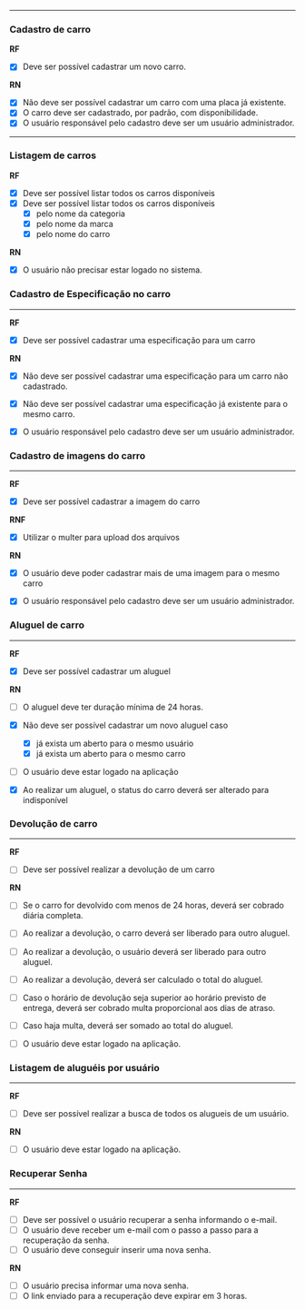 
---
### Cadastro de carro

**RF**
- [x] Deve ser possível cadastrar um novo carro.


**RN**
- [x] Não deve ser possível cadastrar um carro com uma placa já existente.
- [x] O carro deve ser cadastrado, por padrão, com disponibilidade.
- [x] O usuário responsável pelo cadastro deve ser um usuário administrador.

---
### Listagem de carros
**RF**
- [x] Deve ser possível listar todos os carros disponíveis
- [x] Deve ser possível listar todos os carros disponíveis
    - [x] pelo nome da categoria
    - [x] pelo nome da marca
    - [x] pelo nome do carro

**RN**
- [x] O usuário não precisar estar logado no sistema.


### Cadastro de Especificação no carro
---
**RF**
- [x] Deve ser possível cadastrar uma especificação para um carro


**RN**
- [x] Não deve ser possível cadastrar uma especificação para um carro não cadastrado.
- [x] Não deve ser possível cadastrar uma especificação já existente para o mesmo carro.
- [x] O usuário responsável pelo cadastro deve ser um usuário administrador.


### Cadastro de imagens do carro
---
**RF**
- [x] Deve ser possível cadastrar a imagem do carro

**RNF**
- [x] Utilizar o multer para upload dos arquivos

**RN**
- [x] O usuário deve poder cadastrar mais de uma imagem para o mesmo carro
- [x] O usuário responsável pelo cadastro deve ser um usuário administrador.


### Aluguel de carro
---
**RF**
- [x] Deve ser possível cadastrar um aluguel

**RN**
- [ ] O aluguel deve ter duração mínima de 24 horas.
- [x] Não deve ser possível cadastrar um novo aluguel caso
    - [x] já exista um aberto para o mesmo usuário
    - [x] já exista um aberto para o mesmo carro
- [ ] O usuário deve estar logado na aplicação
- [x] Ao realizar um aluguel, o status do carro deverá ser alterado para indisponível


### Devolução de carro
---
**RF**
- [ ] Deve ser possível realizar a devolução de um carro

**RN**
- [ ] Se o carro for devolvido com menos de 24 horas, deverá ser cobrado diária completa.
- [ ] Ao realizar a devolução, o carro deverá ser liberado para outro aluguel.
- [ ] Ao realizar a devolução, o usuário deverá ser liberado para outro aluguel.
- [ ] Ao realizar a devolução, deverá ser calculado o total do aluguel.
- [ ] Caso o horário de devolução seja superior ao horário previsto de entrega, deverá ser cobrado multa proporcional aos dias de atraso.
- [ ] Caso haja multa, deverá ser somado ao total do aluguel.
- [ ] O usuário deve estar logado na aplicação.


### Listagem de aluguéis por usuário
---
**RF**
- [ ] Deve ser possível realizar a busca de todos os alugueis de um usuário.

**RN**
- [ ] O usuário deve estar logado na aplicação.


### Recuperar Senha
---
**RF**
- [ ] Deve ser possível o usuário recuperar a senha informando o e-mail.
- [ ] O usuário deve receber um e-mail com o passo a passo para a recuperação da senha.
- [ ] O usuário deve conseguir inserir uma nova senha.

**RN**
- [ ] O usuário precisa informar uma nova senha.
- [ ] O link enviado para a recuperação deve expirar em 3 horas.
